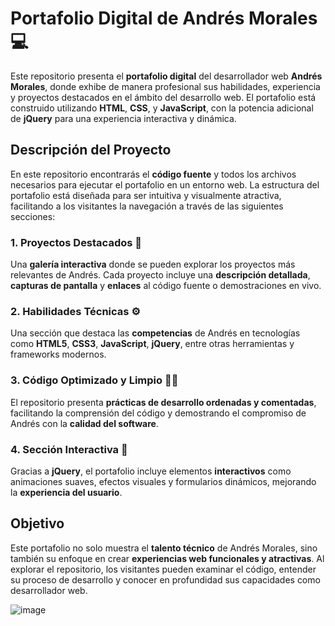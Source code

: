 # Portafolio Digital de Andrés Morales 💻

Este repositorio presenta el **portafolio digital** del desarrollador web **Andrés Morales**, donde exhibe de manera profesional sus habilidades, experiencia y proyectos destacados en el ámbito del desarrollo web. El portafolio está construido utilizando **HTML**, **CSS**, y **JavaScript**, con la potencia adicional de **jQuery** para una experiencia interactiva y dinámica.

## Descripción del Proyecto

En este repositorio encontrarás el **código fuente** y todos los archivos necesarios para ejecutar el portafolio en un entorno web. La estructura del portafolio está diseñada para ser intuitiva y visualmente atractiva, facilitando a los visitantes la navegación a través de las siguientes secciones:

### 1. Proyectos Destacados 📂
Una **galería interactiva** donde se pueden explorar los proyectos más relevantes de Andrés. Cada proyecto incluye una **descripción detallada**, **capturas de pantalla** y **enlaces** al código fuente o demostraciones en vivo.

### 2. Habilidades Técnicas ⚙️
Una sección que destaca las **competencias** de Andrés en tecnologías como **HTML5**, **CSS3**, **JavaScript**, **jQuery**, entre otras herramientas y frameworks modernos.

### 3. Código Optimizado y Limpio 🧑‍💻
El repositorio presenta **prácticas de desarrollo ordenadas y comentadas**, facilitando la comprensión del código y demostrando el compromiso de Andrés con la **calidad del software**.

### 4. Sección Interactiva 🔄
Gracias a **jQuery**, el portafolio incluye elementos **interactivos** como animaciones suaves, efectos visuales y formularios dinámicos, mejorando la **experiencia del usuario**.

## Objetivo

Este portafolio no solo muestra el **talento técnico** de Andrés Morales, sino también su enfoque en crear **experiencias web funcionales y atractivas**. Al explorar el repositorio, los visitantes pueden examinar el código, entender su proceso de desarrollo y conocer en profundidad sus capacidades como desarrollador web.

![image](https://github.com/AndrewsMorales/Portafolio_AndresMorales/assets/120028117/02ee29be-b14d-4032-8ad5-f06ddb6bd235)
